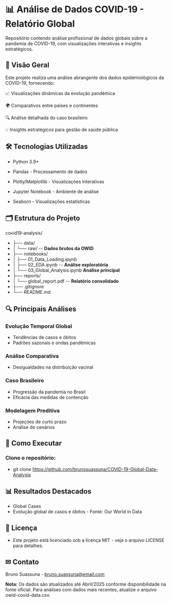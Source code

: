 # 📊 Análise de Dados COVID-19 - Relatório Global

Repositório contendo análise profissional de dados globais sobre a pandemia de COVID-19, com visualizações interativas e insights estratégicos.

## 📌 Visão Geral
Este projeto realiza uma análise abrangente dos dados epidemiológicos da COVID-19, fornecendo:

📈 Visualizações dinâmicas da evolução pandêmica

🌍 Comparativos entre países e continentes

🔍 Análise detalhada do caso brasileiro

💡 Insights estratégicos para gestão de saúde pública

## 🛠 Tecnologias Utilizadas
- Python 3.9+

- Pandas - Processamento de dados

- Plotly/Matplotlib - Visualizações interativas

- Jupyter Notebook - Ambiente de análise

- Seaborn - Visualizações estatísticas

## 🗂 Estrutura do Projeto

covid19-analysis/
- ├── data/
- │   └── raw/            --      **Dados brutos da OWID**
- ├── notebooks/
- │   ├── 01_Data_Loading.ipynb
- │   ├── 02_EDA.ipynb      --    **Análise exploratória**
- │   └── 03_Global_Analysis.ipynb   **Análise principal**
- ├── reports/
- │   └── global_report.pdf  --   **Relatório consolidado**
- ├── .gitignore
- └── README.md

## 🔍 Principais Análises
### Evolução Temporal Global

- Tendências de casos e óbitos
- Padrões sazonais e ondas pandêmicas

### Análise Comparativa

- Desigualdades na distribuição vacinal
  
### Caso Brasileiro
- Progressão da pandemia no Brasil
- Eficácia das medidas de contenção

### Modelagem Preditiva

- Projeções de curto prazo
- Análise de cenários

## 🚀 Como Executar
### Clone o repositório:
- git clone https://github.com/brunosuassuna/COVID-19-Global-Data-Analysis

## 📊 Resultados Destacados
- Global Cases
- Evolução global de casos e óbitos - Fonte: Our World in Data

## 📄 Licença
- Este projeto está licenciado sob a licença MIT - veja o arquivo LICENSE para detalhes.

## ✉ Contato
Bruno Suassuna - bruno.suassuna@email.com


**Nota:** Os dados são atualizados até Abril/2025 conforme disponibilidade na fonte oficial. Para análises com dados mais recentes, atualize o arquivo owid-covid-data.csv.
